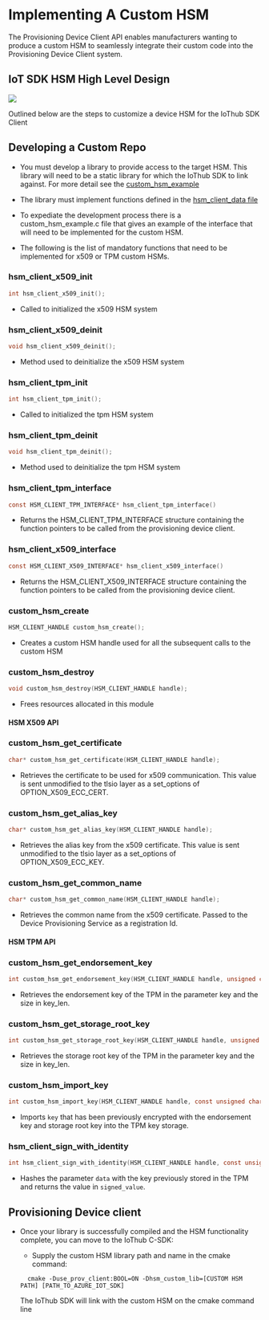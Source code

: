 # Implementing A Custom HSM

The Provisioning Device Client API enables manufacturers wanting to produce a custom HSM to seamlessly integrate their custom code into the Provisioning Device Client system.

## IoT SDK HSM High Level Design

![][1]

Outlined below are the steps to customize a device HSM for the IoThub SDK Client

## Developing a Custom Repo

- You must develop a library to provide access to the target HSM.  This library will need to be a static library for which the IoThub SDK to link against.  For more detail see the [custom_hsm_example](https://github.com/Azure/azure-iot-sdk-c/tree/master/provisioning_client/samples/custom_hsm_example)

- The library must implement functions defined in the [hsm_client_data file](https://github.com/Azure/azure-iot-sdk-c/tree/master/provisioning_client/adapters/hsm_client_data.h)

- To expediate the development process there is a custom_hsm_example.c file that gives an example of the interface that will need to be implemented for the custom HSM.

- The following is the list of mandatory functions that need to be implemented for x509 or TPM custom HSMs.

### hsm_client_x509_init

```c
int hsm_client_x509_init();
```

- Called to initialized the x509 HSM system

### hsm_client_x509_deinit

```c
void hsm_client_x509_deinit();
```

- Method used to deinitialize the x509 HSM system

### hsm_client_tpm_init

```c
int hsm_client_tpm_init();
```

- Called to initialized the tpm HSM system

### hsm_client_tpm_deinit

```c
void hsm_client_tpm_deinit();
```

- Method used to deinitialize the tpm HSM system

### hsm_client_tpm_interface

```c
const HSM_CLIENT_TPM_INTERFACE* hsm_client_tpm_interface()
```

- Returns the HSM_CLIENT_TPM_INTERFACE structure containing the function pointers to be called from the provisioning device client.

### hsm_client_x509_interface

```c
const HSM_CLIENT_X509_INTERFACE* hsm_client_x509_interface()
```

- Returns the HSM_CLIENT_X509_INTERFACE structure containing the function pointers to be called from the provisioning device client.

### custom_hsm_create

```C
HSM_CLIENT_HANDLE custom_hsm_create();
```

- Creates a custom HSM handle used for all the subsequent calls to the custom HSM

### custom_hsm_destroy

```C
void custom_hsm_destroy(HSM_CLIENT_HANDLE handle);
```

- Frees resources allocated in this module

#### HSM X509 API

### custom_hsm_get_certificate

```c
char* custom_hsm_get_certificate(HSM_CLIENT_HANDLE handle);
```

- Retrieves the certificate to be used for x509 communication.  This value is sent unmodified to the tlsio layer as a set_options of OPTION_X509_ECC_CERT.

### custom_hsm_get_alias_key

```c
char* custom_hsm_get_alias_key(HSM_CLIENT_HANDLE handle);
```

- Retrieves the alias key from the x509 certificate.  This value is sent unmodified to the tlsio layer as a set_options of OPTION_X509_ECC_KEY.

### custom_hsm_get_common_name

```c
char* custom_hsm_get_common_name(HSM_CLIENT_HANDLE handle);
```

- Retrieves the common name from the x509 certificate.  Passed to the Device Provisioning Service as a registration Id.

#### HSM TPM API

### custom_hsm_get_endorsement_key

```c
int custom_hsm_get_endorsement_key(HSM_CLIENT_HANDLE handle, unsigned char** key, size_t* key_len);
```

- Retrieves the endorsement key of the TPM in the parameter key and the size in key_len.

### custom_hsm_get_storage_root_key

```c
int custom_hsm_get_storage_root_key(HSM_CLIENT_HANDLE handle, unsigned char** key, size_t* key_len);
```

- Retrieves the storage root key of the TPM in the parameter key and the size in key_len.

### custom_hsm_import_key

```c
int custom_hsm_import_key(HSM_CLIENT_HANDLE handle, const unsigned char* key, size_t key_len);
```

- Imports `key` that has been previously encrypted with the endorsement key and storage root key into the TPM key storage.

### hsm_client_sign_with_identity

```c
int hsm_client_sign_with_identity(HSM_CLIENT_HANDLE handle, const unsigned char* data, size_t data_len, unsigned char** signed_value, size_t* signed_len);
```

- Hashes the parameter `data` with the key previously stored in the TPM and returns  the value in `signed_value`.

## Provisioning Device client

- Once your library is successfully compiled and the HSM functionality complete, you can move to the IoThub C-SDK:

  - Supply the custom HSM library path and name in the cmake command:

  ```Shell
    cmake -Duse_prov_client:BOOL=ON -Dhsm_custom_lib=[CUSTOM HSM PATH] [PATH_TO_AZURE_IOT_SDK]
  ```

  The IoThub SDK will link with the custom HSM on the cmake command line

[1]: ./media/client_high_level_diagram.png
